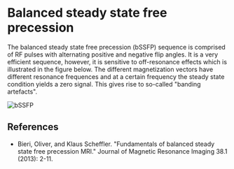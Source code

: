 # Balanced steady state free precession

The balanced steady state free precession (bSSFP) sequence is comprised of RF pulses with alternating positive and negative flip angles. 
It is a very efficient sequence, however, it is sensitive to off-resonance effects which is illustrated in the figure below. The different magnetization 
vectors have different resonance frequences and at a certain frequency the steady state condition yields a zero signal. This gives rise to 
so-called "banding artefacts". 

![bSSFP](../gif/mridemo_bssfp.gif "Balanced steady state free precession")


## References

- Bieri, Oliver, and Klaus Scheffler. "Fundamentals of balanced steady state free precession MRI." Journal of Magnetic Resonance Imaging 38.1 (2013): 2-11.


